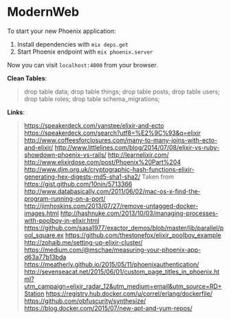 # ModernWeb

To start your new Phoenix application:

1. Install dependencies with `mix deps.get`
2. Start Phoenix endpoint with `mix phoenix.server`

Now you can visit `localhost:4000` from your browser.


**Clean Tables**:

> drop table data;
> drop table things;
> drop table posts;
> drop table users;
> drop table roles;
> drop table schema_migrations;

**Links**:

> https://speakerdeck.com/vanstee/elixir-and-ecto
> https://speakerdeck.com/search?utf8=%E2%9C%93&q=elixir
> http://www.coffeesforclosures.com/many-to-many-joins-with-ecto-and-elixir/
> http://www.littlelines.com/blog/2014/07/08/elixir-vs-ruby-showdown-phoenix-vs-rails/
> http://learnelixir.com/
> http://www.elixirdose.com/post/Phoenix%20Part%204
> http://www.djm.org.uk/cryptographic-hash-functions-elixir-generating-hex-digests-md5-sha1-sha2/
> Taken from https://gist.github.com/10nin/5713366
> http://www.databasically.com/2011/06/02/mac-os-x-find-the-program-running-on-a-port/
> http://jimhoskins.com/2013/07/27/remove-untagged-docker-images.html
> http://hashnuke.com/2013/10/03/managing-processes-with-poolboy-in-elixir.html
> https://github.com/sasa1977/exactor_demos/blob/master/lib/parallel/pool_square.ex
> https://github.com/thestonefox/elixir_poolboy_example
> http://zohaib.me/setting-up-elixir-cluster/
> https://medium.com/@mschae/measuring-your-phoenix-app-d63a77b13bda
> https://meatherly.github.io/2015/05/11/phoenixauthentication/
> http://sevenseacat.net/2015/06/01/custom_page_titles_in_phoenix.html?utm_campaign=elixir_radar_12&utm_medium=email&utm_source=RD+Station
> https://registry.hub.docker.com/u/correl/erlang/dockerfile/
> https://github.com/obfuscurity/synthesize/
> https://blog.docker.com/2015/07/new-apt-and-yum-repos/
